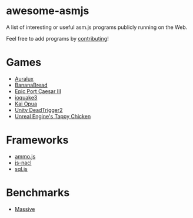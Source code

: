 # awesome-asmjs

A list of interesting or useful asm.js programs publicly running on the Web.

Feel free to add programs by [contributing](https://github.com/bnjbvr/awesome-asmjs/pulls)!

# Games

* [Auralux](http://www.auraluxgame.com/game/)
* [BananaBread](https://kripken.github.io/BananaBread/cube2/index.html)
* [Epic Port Caesar III](http://epicport.com/en/caesar3)
* [ioquake3](https://dl.dropboxusercontent.com/u/62064441/ioquake3.js/ioquake3.html)
* [Kai Opua](http://collinhover.github.io/kaiopua/)
* [Unity DeadTrigger2](http://beta.unity3d.com/jonas/DT2/)
* [Unreal Engine's Tappy Chicken](https://www.unrealengine.com/html5)
 
# Frameworks

* [ammo.js](https://github.com/kripken/ammo.js)
* [js-nacl](https://github.com/tonyg/js-nacl)
* [sql.js](https://github.com/kripken/sql.js)

# Benchmarks

* [Massive](http://kripken.github.io/Massive/)
